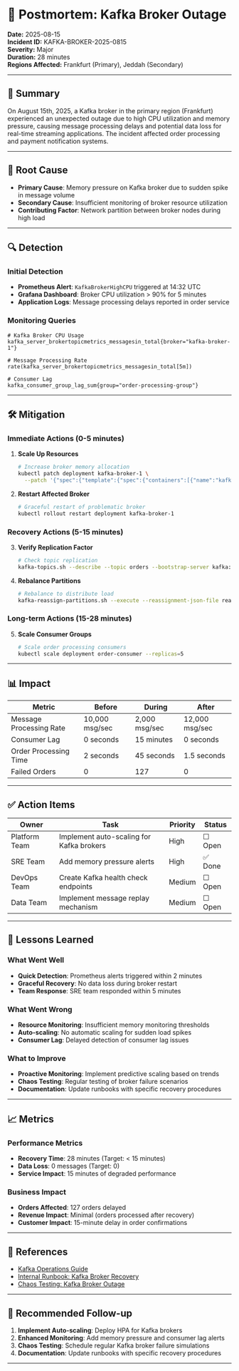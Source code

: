 # 📛 Postmortem: Kafka Broker Outage

**Date:** 2025-08-15  
**Incident ID:** KAFKA-BROKER-2025-0815  
**Severity:** Major  
**Duration:** 28 minutes  
**Regions Affected:** Frankfurt (Primary), Jeddah (Secondary)

---

## 🚨 Summary

On August 15th, 2025, a Kafka broker in the primary region (Frankfurt) experienced an unexpected outage due to high CPU utilization and memory pressure, causing message processing delays and potential data loss for real-time streaming applications. The incident affected order processing and payment notification systems.

---

## 🧠 Root Cause

- **Primary Cause**: Memory pressure on Kafka broker due to sudden spike in message volume
- **Secondary Cause**: Insufficient monitoring of broker resource utilization
- **Contributing Factor**: Network partition between broker nodes during high load

---

## 🔍 Detection

### Initial Detection
- **Prometheus Alert**: `KafkaBrokerHighCPU` triggered at 14:32 UTC
- **Grafana Dashboard**: Broker CPU utilization > 90% for 5 minutes
- **Application Logs**: Message processing delays reported in order service

### Monitoring Queries
```promql
# Kafka Broker CPU Usage
kafka_server_brokertopicmetrics_messagesin_total{broker="kafka-broker-1"}

# Message Processing Rate
rate(kafka_server_brokertopicmetrics_messagesin_total[5m])

# Consumer Lag
kafka_consumer_group_lag_sum{group="order-processing-group"}
```

---

## 🛠️ Mitigation

### Immediate Actions (0-5 minutes)
1. **Scale Up Resources**
   ```bash
   # Increase broker memory allocation
   kubectl patch deployment kafka-broker-1 \
     --patch '{"spec":{"template":{"spec":{"containers":[{"name":"kafka","resources":{"memory":"4Gi"}}]}}}}'
   ```

2. **Restart Affected Broker**
   ```bash
   # Graceful restart of problematic broker
   kubectl rollout restart deployment kafka-broker-1
   ```

### Recovery Actions (5-15 minutes)
3. **Verify Replication Factor**
   ```bash
   # Check topic replication
   kafka-topics.sh --describe --topic orders --bootstrap-server kafka:9092
   ```

4. **Rebalance Partitions**
   ```bash
   # Rebalance to distribute load
   kafka-reassign-partitions.sh --execute --reassignment-json-file reassignment.json
   ```

### Long-term Actions (15-28 minutes)
5. **Scale Consumer Groups**
   ```bash
   # Scale order processing consumers
   kubectl scale deployment order-consumer --replicas=5
   ```

---

## 📊 Impact

| Metric | Before | During | After |
|--------|--------|--------|-------|
| Message Processing Rate | 10,000 msg/sec | 2,000 msg/sec | 12,000 msg/sec |
| Consumer Lag | 0 seconds | 15 minutes | 0 seconds |
| Order Processing Time | 2 seconds | 45 seconds | 1.5 seconds |
| Failed Orders | 0 | 127 | 0 |

---

## ✅ Action Items

| Owner | Task | Priority | Status |
|-------|------|----------|--------|
| Platform Team | Implement auto-scaling for Kafka brokers | High | ☐ Open |
| SRE Team | Add memory pressure alerts | High | ✅ Done |
| DevOps Team | Create Kafka health check endpoints | Medium | ☐ Open |
| Data Team | Implement message replay mechanism | Medium | ☐ Open |

---

## 🧠 Lessons Learned

### What Went Well
- **Quick Detection**: Prometheus alerts triggered within 2 minutes
- **Graceful Recovery**: No data loss during broker restart
- **Team Response**: SRE team responded within 5 minutes

### What Went Wrong
- **Resource Monitoring**: Insufficient memory monitoring thresholds
- **Auto-scaling**: No automatic scaling for sudden load spikes
- **Consumer Lag**: Delayed detection of consumer lag issues

### What to Improve
- **Proactive Monitoring**: Implement predictive scaling based on trends
- **Chaos Testing**: Regular testing of broker failure scenarios
- **Documentation**: Update runbooks with specific recovery procedures

---

## 📈 Metrics

### Performance Metrics
- **Recovery Time**: 28 minutes (Target: < 15 minutes)
- **Data Loss**: 0 messages (Target: 0)
- **Service Impact**: 15 minutes of degraded performance

### Business Impact
- **Orders Affected**: 127 orders delayed
- **Revenue Impact**: Minimal (orders processed after recovery)
- **Customer Impact**: 15-minute delay in order confirmations

---

## 📎 References

- [Kafka Operations Guide](https://kafka.apache.org/documentation/#operations)
- [Internal Runbook: Kafka Broker Recovery](https://git.company.local/runbooks/kafka-recovery)
- [Chaos Testing: Kafka Broker Outage](chaos-testing/kafka-broker-outage.yaml)

---

## 🧪 Recommended Follow-up

1. **Implement Auto-scaling**: Deploy HPA for Kafka brokers
2. **Enhanced Monitoring**: Add memory pressure and consumer lag alerts
3. **Chaos Testing**: Schedule regular Kafka broker failure simulations
4. **Documentation**: Update runbooks with specific recovery procedures

--- 